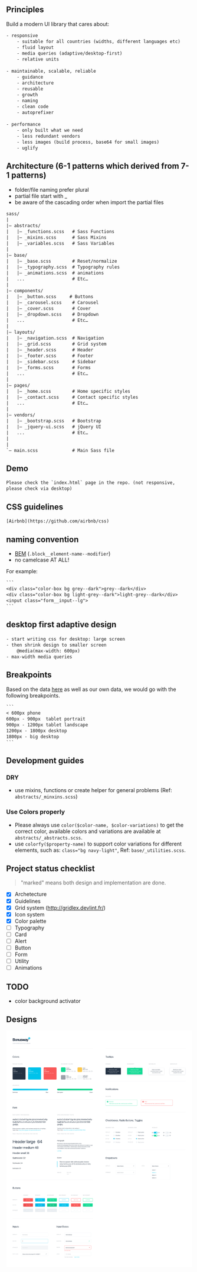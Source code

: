## Principles

Build a modern UI library that cares about:

	- responsive
		- suitable for all countries (widths, different languages etc)
		- fluid layout
		- media queries (adaptive/desktop-first)
		- relative units

	- maintainable, scalable, reliable
		- guidance
		- architecture
		- reusable
		- growth
		- naming
		- clean code
		- autoprefixer
	
	- performance
		- only built what we need
		- less redundant vendors
		- less images (build process, base64 for small images)
		- uglify


##  Architecture (6-1 patterns which derived from 7-1 patterns)

- folder/file naming prefer plural
- partial file start with _
- be aware of the cascading order when import the partial files

```
sass/
|
|– abstracts/
|   |– _functions.scss   # Sass Functions
|   |– _mixins.scss      # Sass Mixins
|   |– _variables.scss   # Sass Variables
|
|– base/
|   |– _base.scss        # Reset/normalize
|   |– _typography.scss  # Typography rules
|   |– _animations.scss  # animations
|   ...                  # Etc…
|
|– components/
|   |– _button.scss     # Buttons
|   |– _carousel.scss    # Carousel
|   |– _cover.scss       # Cover
|   |– _dropdown.scss    # Dropdown
|   ...                  # Etc…
|
|– layouts/
|   |– _navigation.scss  # Navigation
|   |– _grid.scss        # Grid system
|   |– _header.scss      # Header
|   |– _footer.scss      # Footer
|   |– _sidebar.scss     # Sidebar
|   |– _forms.scss       # Forms
|   ...                  # Etc…
|
|– pages/
|   |– _home.scss        # Home specific styles
|   |– _contact.scss     # Contact specific styles
|   ...                  # Etc…
|
|– vendors/
|   |– _bootstrap.scss   # Bootstrap
|   |– _jquery-ui.scss   # jQuery UI
|   ...                  # Etc…
|
|
`– main.scss             # Main Sass file
```
## Demo
	Please check the `index.html` page in the repo. (not responsive, please check via desktop)

## CSS guidelines
	[Airbnb](https://github.com/airbnb/css)

## naming convention
- [BEM](http://getbem.com/) (`.block__element-name--modifier`)
- no camelcase AT ALL!

For example:

	```
	<div class="color-box bg grey--dark">grey--dark</div>
	<div class="color-box bg light-grey--dark">light-grey--dark</div>
	<input class="form__input--lg">
	```

## desktop first adaptive design
	- start writing css for desktop: large screen
    - then shrink design to smaller screen
        @media(max-width: 600px)
    - max-width media queries

## Breakpoints

Based on the data [here](http://gs.statcounter.com/screen-resolution-stats) as well as our own data, we would go with the following breakpoints.

	```
	< 600px phone
    600px - 900px  tablet portrait
    900px - 1200px tablet landscape
    1200px - 1800px desktop
    1800px - big desktop
	```

## Development guides

### DRY
	
   - use mixins, functions or create helper for general problems (Ref: `abstracts/_minxins.scss`)

### Use Colors properly

 - Please always use `color($color-name, $color-variations)` to get the correct color, available colors and variations are available at `abstracts/_abstracts.scss`.
 - use `colorfy($property-name)` to support color variations for different elements, such as: `class="bg navy-light"`, Ref: `base/_utilities.scss`.



## Project status checklist

> "marked" means both design and implementation are done.

- [x] Archetecture
- [x] Guidelines
- [x] Grid system (http://gridlex.devlint.fr/)
- [x] Icon system
- [x] Color palette
- [ ] Typography
- [ ] Card
- [ ] Alert
- [ ] Button
- [ ] Form
- [ ] Utility
- [ ] Animations

## TODO
- color background activator


## Designs

![#1](designs/ui-1.png)